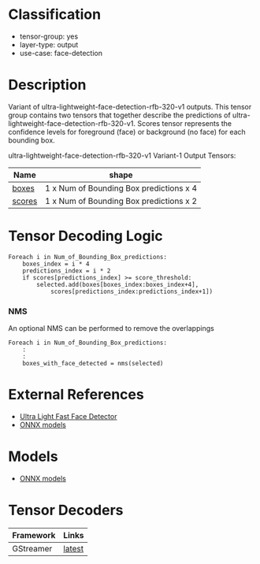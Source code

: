 # Classification
- tensor-group: yes
- layer-type: output
- use-case: face-detection

# Description

Variant of ultra-lightweight-face-detection-rfb-320-v1 outputs. This tensor group contains two 
tensors that together describe the predictions of ultra-lightweight-face-detection-rfb-320-v1. Scores tensor
represents the confidence levels for foreground (face) or background (no face) for each bounding box.

ultra-lightweight-face-detection-rfb-320-v1 Variant-1 Output Tensors:

| Name          |shape                                       |
|---            |---                                         |
| [boxes]       |1 x Num of Bounding Box predictions x 4     |
| [scores]      |1 x Num of Bounding Box predictions x 2     |

# Tensor Decoding Logic

```
Foreach i in Num_of_Bounding_Box_predictions:
    boxes_index = i * 4
    predictions_index = i * 2
    if scores[predictions_index] >= score_threshold:
        selected.add(boxes[boxes_index:boxes_index+4],
            scores[predictions_index:predictions_index+1])
```

### NMS
An optional NMS can be performed to remove the overlappings

```
Foreach i in Num_of_Bounding_Box_predictions:
    :
    :
    boxes_with_face_detected = nms(selected)
```

# External References

* [Ultra Light Fast Face Detector](https://github.com/Linzaer/Ultra-Light-Fast-Generic-Face-Detector-1MB)
* [ONNX models](https://github.com/Linzaer/Ultra-Light-Fast-Generic-Face-Detector-1MB/tree/master/models/onnx)

# Models

* [ONNX models](https://github.com/Linzaer/Ultra-Light-Fast-Generic-Face-Detector-1MB/tree/master/models/onnx)

# Tensor Decoders
|Framework | Links |
|---       |---    |
|GStreamer | [latest](https://gitlab.freedesktop.org/gstreamer/gstreamer/-/blame/main/subprojects/gst-plugins-bad/gst/tensordecoders/gstfacedetectortensordecoder.c?ref_type=heads#L38-42) |


[boxes]: /tensors/ssd-mobilenet-v1-variant-1-out-boxes.md
[scores]: /tensors/ultra-lightweight-face-detection-rfb-320-v1-variant-1-out-scores.md
